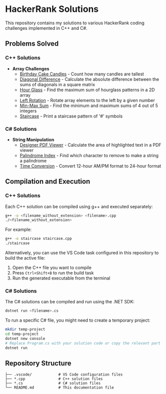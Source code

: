 ﻿# HackerRank Solutions

This repository contains my solutions to various HackerRank coding challenges implemented in C++ and C#.

## Problems Solved

### C++ Solutions
- **Array Challenges**
  - [Birthday Cake Candles](birthdayCakeCandles.cpp) - Count how many candles are tallest
  - [Diagonal Difference](diagonalDifference.cpp) - Calculate the absolute difference between the sums of diagonals in a square matrix
  - [Hour Glass](hourGlass.cpp) - Find the maximum sum of hourglass patterns in a 2D array
  - [Left Rotation](leftRotation.cpp) - Rotate array elements to the left by a given number
  - [Min-Max Sum](minmaxSum.cpp) - Find the minimum and maximum sums of 4 out of 5 integers
  - [Staircase](staircase.cpp) - Print a staircase pattern of '#' symbols

### C# Solutions
- **String Manipulation**
  - [Designer PDF Viewer](designerPDFViewer.cs) - Calculate the area of highlighted text in a PDF viewer
  - [Palindrome Index](palindromeIndex.cs) - Find which character to remove to make a string a palindrome
  - [Time Conversion](timeConversion.cs) - Convert 12-hour AM/PM format to 24-hour format

## Compilation and Execution

### C++ Solutions
Each C++ solution can be compiled using g++ and executed separately:

```bash
g++ -o <filename_without_extension> <filename>.cpp
./<filename_without_extension>
```

For example:
```bash
g++ -o staircase staircase.cpp
./staircase
```

Alternatively, you can use the VS Code task configured in this repository to build the active file:
1. Open the C++ file you want to compile
2. Press `Ctrl+Shift+B` to run the build task
3. Run the generated executable from the terminal

### C# Solutions
The C# solutions can be compiled and run using the .NET SDK:

```bash
dotnet run <filename>.cs
```

To run a specific C# file, you might need to create a temporary project:

```bash
mkdir temp-project
cd temp-project
dotnet new console
# Replace Program.cs with your solution code or copy the relevant part
dotnet run
```

## Repository Structure
```
├── .vscode/            # VS Code configuration files
├── *.cpp               # C++ solution files
├── *.cs                # C# solution files
└── README.md           # This documentation file
```
